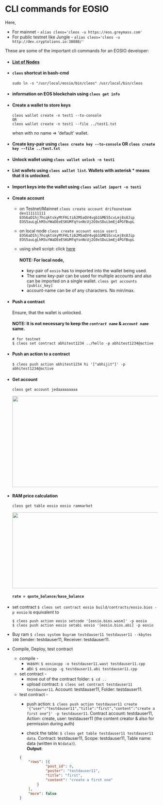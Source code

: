 # CLI commands for EOSIO 
Here,
  * For mainnet - `alias cleos='cleos -u https://eos.greymass.com'`
  * For public testnet like Jungle - `alias cleos='cleos -u http://dev.cryptolions.io:38888/'` 
  
These are some of the important cli commands for an EOSIO developer:

* #### [List of Nodes](https://github.com/greymass/eos-voter/blob/master/nodes.md)

* #### `cleos` shortcut in bash-cmd
  `sudo ln -s "/usr/local/eosio/bin/cleos" /usr/local/bin/cleos`

* #### information on EOS blockchain using `cleos get info`
* #### Create a wallet to store keys
  ```
  cleos wallet create -n test1 --to-console
  OR
  cleos wallet create -n test1 --file ../test1.txt
  ```
  when with no name => 'default' wallet.
  
* #### Create key-pair using `cleos create key --to-console` OR `cleos create key --file ../test.txt`

* #### Unlock wallet using `cleos wallet unlock -n test1`

* #### List wallets using `cleos wallet list`. Wallets with asterisk * means that it is unlocked.

* #### Import keys into the wallet using `cleos wallet import -n test1`

* #### Create account 
  - on Testnet/Mainnet `cleos create account drifeoneteam dev111111111 EOS6aD1hj7hcqktskyMtFKLti62MSaQV4vgb1GMES5cvLmj8s8Jip EOS5auLgLhM3uYWaDEeESKUMfqYsnNcUj2G9xSDuLbmEj4PGfBupL`
  - on local node `cleos create account eosio user1 EOS6aD1hj7hcqktskyMtFKLti62MSaQV4vgb1GMES5cvLmj8s8Jip EOS5auLgLhM3uYWaDEeESKUMfqYsnNcUj2G9xSDuLbmEj4PGfBupL`
  - using shell script: click [here](https://github.com/EOS-Nation/create-accounts/blob/master/create-account.sh)
  
    
    #### NOTE: For local node,
    + key-pair of `eosio` has to imported into the wallet being used.
    + The same key-pair can be used for multiple accounts and also can be imported on a single wallet. `cleos get accounts [public_key]`
    + account-name can be of any characters. No min/max.
  
* #### Push a contract 

  Ensure, that the wallet is unlocked.
  #### NOTE: It is not necessary to keep the _`contract name`_ & _`account name`_ same.
  ```
  # for testnet
  $ cleos set contract abhitest1234 ../hello -p abhitest1234@active
  ```
* #### Push an action to a contract
  ```
  $ cleos push action abhitest1234 hi '["abhijit"]' -p abhitest1234@active
  ```
 
* #### Get account
  ```cleos get account jedaaaaaaaaa```
  <p align="center">
    <img src="https://github.com/abhi3700/My_Learning_EOS/blob/master/Images/eosio_account.png" width="730" height="300">
  </p>


* #### RAM price calculation
  ```cleos get table eosio eosio rammarket```
  <p align="center">
  <img src="https://github.com/abhi3700/My_Learning_EOS/blob/master/Images/eosio_rammarket.png" width="730" height="250">
  </p>
  
   #### ```rate = quote_balance/base_balance```

* set contract
 `$ cleos set contract eosio build/contracts/eosio.bios -p eosio` is equivalent to 
	```
	$ cleos push action eosio setcode '[eosio.bios.wasm]' -p eosio
	$ cleos push action eosio setabi eosio '[eosio.bios.abi] -p eosio
	```
* Buy ram
	`$ cleos system buyram testdauser11 testdauser11 --kbytes 100` Sender: testdauser11, Receiver: testdauser11.

* Compile, Deploy, test contract
	-	compile - 
		+ wasm: `$ eosiocpp -o testdauser11.wast testdauser11.cpp`
		+ abi: `$ eosiocpp -g testdauser11.abi testdauser11.cpp`
	- set contract - 
		+ move out of the contract folder: `$ cd ..`
		+ upload contract: `$ cleos set contract testdauser11 testdauser11`. Account: testdauser11, Folder: testdauser11.
	- test contract - 
		+ push action: `$ cleos push action testdauser11 create '{"user":"testdauser11","title":"first","content":"create a first one"}' -p testdauser11`. Contract account: testdauser11, Action: create, user: testdauser11 (the content creator & also for permission during auth)
		
		+ check the table: `$ cleos get table testdauser11 testdauser11 data`. Contract: testdauser11, Scope: testdauser11, Table name: data (written in `N(data)`). 
		<br/> **Output:**
		```json
		{
			"rows": [{
					"post_id": 0,
					"poster": "testdauser11",
					"title": "first",
					"content": "create a first one"
				}
			],
			"more": false
		}
		```
		
